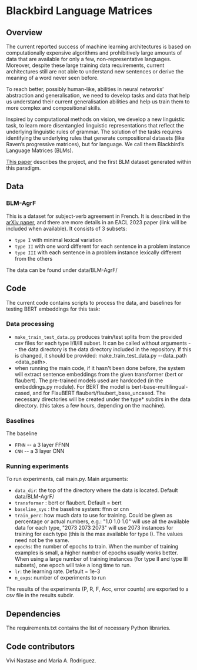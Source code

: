 # Blackbird Language Matrices

## Overview 

The current reported success of machine learning architectures is based on computationally expensive algorithms and prohibitively large amounts of data that are available for only a few, non-representative languages. Moreover, despite these large training data requirements, current architectures still are not able to understand new sentences or derive the meaning of a word never seen before. 

To reach better, possibly human-like, abilities in neural networks’ abstraction and generalisation, we need to develop tasks and data that help us understand their current generalisation abilities and help us train them to more complex and compositional skills.

Inspired by computational methods on vision, we develop a new linguistic task, to learn more disentangled linguistic representations that reflect the underlying linguistic rules of grammar. The solution of the tasks requires identifying the underlying rules that generate compositional datasets (like Raven’s progressive matrices), but for language. We call them Blackbird’s Language Matrices (BLMs).

[This paper](https://arxiv.org/abs/2205.10866) describes the project, and the first BLM dataset generated within this paradigm.


## Data

### BLM-AgrF

This is a dataset for subject-verb agreement in French. It is described in the [arXiv paper](https://arxiv.org/abs/2205.10866), and there are more details in an EACL 2023 paper (link will be included when available). It consists of 3 subsets:
* `type I` with minimal lexical variation
* `type II` with one word different for each sentence in a problem instance
* `type III` with each sentence in a problem instance lexically different from the others

The data can be found under data/BLM-AgrF/

## Code

The current code contains scripts to process the data, and baselines for testing BERT embeddings for this task:

### Data processing

* `make_train_test_data.py` produces train/test splits from the provided csv files for each type I/II/III subset. It can be called without arguments -- the data directory is the data directory included in the repository. If this is changed, it should be provided: make_train_test_data.py --data_path <data_path>.
* when running the main code, if it hasn't been done before, the system will extract sentence embeddings from the given transformer (bert or flaubert). The pre-trained models used are hardcoded (in the embeddings.py module). For BERT the model is bert-base-multilingual-cased, and for FlauBERT flaubert/flaubert_base_uncased. The necessary directories will be created under the type* subdirs in the data directory. (this takes a few hours, depending on the machine).

### Baselines

The baseline

* `FFNN` -- a 3 layer FFNN
* `CNN` -- a 3 layer CNN

### Running experiments

To run experiments, call main.py. Main arguments:

* `data_dir`: the top of the directory where the data is located. Default data/BLM-AgrF/
* `transformer` : bert or flaubert. Default = bert
* `baseline_sys` : the baseline system: ffnn or cnn
* `train_perc`: how much data to use for training. Could be given as percentage or actual numbers, e.g.: "1.0 1.0 1.0" will use all the available data for each type, "2073 2073 2073" will use 2073 instances for training for each type (this is the max available for type I). The values need not be the same.
* `epochs`: the number of epochs to train. When the number of training examples is small, a higher number of epochs usually works better. When using a large number of training instances (for type II and type III subsets), one epoch will take a long time to run.
* `lr`: the learning rate. Default = 1e-3
* `n_exps`: number of experiments to run

The results of the experiments (P, R, F, Acc, error counts) are exported to a csv file in the results subdir.

## Dependencies

The requirements.txt contains the list of necessary Python libraries.

## Code contributors

Vivi Nastase and Maria A. Rodriguez.
